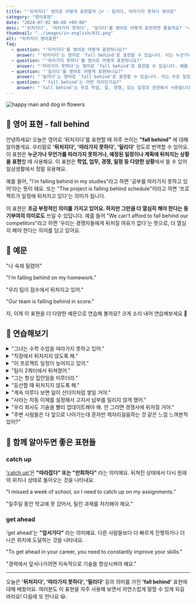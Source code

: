 ```yaml
---
title: "'뒤처지다' 영어로 어떻게 표현할까 🏃‍♂️ - 밀리다, 따라가지 못하다 영어로"
category: "영어표현"
date: "2024-07-02 00:08 +09:00"
desc: "'뒤처지다', '따라가지 못하다', '밀리다'를 영어로 어떻게 표현하면 좋을까요? '나 숙제 밀렸어', '우리 팀이 점수에서 뒤처지고 있어' 등을 영어로 표현하는 법을 배워봅시다. 다양한 예문을 통해서 연습하고 본인의 표현으로 만들어 보세요."
thumbnail: "../images/in-english/031.png"
alt: "뒤처지다 영어표현"
faq:
  - question: "'뒤처지다'를 영어로 어떻게 표현하나요?"
    answer: "'뒤처지다'는 영어로 'fall behind'로 표현할 수 있습니다. 이는 누군가나 무언가가 예상된 속도나 수준에 미치지 못할 때 사용됩니다. 예를 들어, '나 숙제 밀렸어'는 'I'm falling behind on my homework.'라고 말할 수 있습니다."
  - question: "'따라가지 못하다'를 영어로 어떻게 표현하나요?"
    answer: "'따라가지 못하다'는 영어로 'fall behind'로 표현할 수 있습니다. 예를 들어, '우리 팀이 점수에서 뒤처지고 있어'는 'Our team is falling behind in score.'라고 말할 수 있습니다."
  - question: "'밀리다'를 영어로 어떻게 표현하나요?"
    answer: "'밀리다'는 영어로 'fall behind'로 표현할 수 있습니다. 이는 주로 일정이나 마감일을 지키지 못할 때 사용됩니다. 예를 들어, '그는 프로젝트 마감일에 밀리고 있어'는 'He is falling behind on the project deadline.'이라고 말할 수 있습니다."
  - question: "'fall behind'는 어떤 의미인가요?"
    answer: "'fall behind'는 주로 학업, 일, 경쟁, 또는 일정과 관련해서 사용됩니다. 누군가가 예상된 속도나 수준에 미치지 못할 때 이 표현을 사용합니다. 예를 들어, 'I'm falling behind on my studies.'는 '나 공부에서 뒤처지고 있어.'라는 의미입니다."
---
```


![happy man and dog in flowers](../images/in-english/031-1.avif)

## 🌟 영어 표현 - fall behind

안녕하세요! 오늘은 영어로 '뒤처지다'를 표현할 때 자주 쓰이는 **"fall behind"** 에 대해 알아볼게요. 우리말로 **'뒤처지다', '따라가지 못하다', '밀리다'** 정도로 번역할 수 있어요. 이 표현은 **누군가나 무언가를 따라가지 못하거나, 예정된 일정이나 계획에 뒤처지는 상황을 표현**할 때 사용해요. 이 표현은 **학업, 업무, 경쟁, 일정 등 다양한 상황**에서 쓸 수 있어 일상생활에서 정말 유용해요.

예를 들어, "I'm falling behind in my studies"라고 하면 '공부를 따라가지 못하고 있어'라는 뜻이 돼요. 또는 "The project is falling behind schedule"이라고 하면 '프로젝트가 일정에 뒤처지고 있다'는 의미가 됩니다.

이 표현은 **조금 부정적인 의미를 가지고 있어요. 하지만 그만큼 더 열심히 해야 한다는 동기부여의 의미로도** 쓰일 수 있답니다. 예를 들어 "We can't afford to fall behind our competitors"라고 하면 '우리는 경쟁자들에게 뒤처질 여유가 없다'는 뜻으로, 더 열심히 해야 한다는 의미를 담고 있어요.

<div 
  data-inline-banner="🎉 새해에는 스픽 AI와 함께 영어 공부하자" 
  data-inline-banner-subtext="설날 특별 할인으로 최대 70% 할인! (~2/3)" 
  data-inline-banner-link="https://app.usespeak.com/kr-ko/sale/kr-affiliate-special/?ref=engple-inline"
  data-inline-banner-caption="해당 링크를 통해 구매시 일정액의 수수료를 지급받습니다.">
</div>

## 📖 예문

"나 숙제 밀렸어"

"I'm falling behind on my homework."

"우리 팀이 점수에서 뒤처지고 있어."

"Our team is falling behind in score."

자, 이제 이 표현을 더 다양한 예문으로 연습해 볼까요? 크게 소리 내어 연습해보세요 🚀

## 💬 연습해보기

<details>
<summary>"그녀는 수학 수업을 따라가지 못하고 있어."</summary>
<span>"She's falling behind in her math class."</span>
</details>

<details>
<summary>"직장에서 뒤처지지 않도록 해."</summary>
<span>"Don't let yourself fall behind at work."</span>
</details>

<details>
<summary>"이 프로젝트 일정이 늦어지고 있어."</summary>
<span>"We're falling behind schedule on this project."</span>
</details>

<details>
<summary>"팀이 2쿼터에서 뒤쳐졌어."</summary>
<span>"The team fell behind in the second quarter."</span>
</details>

<details>
<summary>"그는 항상 집안일을 미루더라."</summary>
<span>"He's always falling behind on his chores."</span>
</details>

<details>
<summary>"등산할 때 뒤처지지 않도록 해."</summary>
<span>"Try not to fall behind during the hike."</span>
</details>

<details>
<summary>"계속 미루다 보면 일이 산더미처럼 쌓일 거야."</summary>
<span>"If you keep procrastinating, you'll fall behind and have a mountain of work to catch up on."</span>
</details>

<details>
<summary>"사라는 자동 이체를 설정해서 고지서 납부를 밀리지 않게 했어."</summary>
<span>"To avoid falling behind on bills, Sarah set up automatic payments for all her monthly expenses."</span>
</details>

<details>
<summary>"우리 회사도 기술을 빨리 업데이트해야 해. 안 그러면 경쟁사에 뒤처질 거야."</summary>
<span>"We need to update our technology soon, or we'll fall behind our competitors in the market."</span>
</details>

<details>
<summary>"주변 사람들은 다 앞으로 나아가는데 혼자만 제자리걸음하는 것 같은 느낌 느껴본적 있어?"</summary>
<span>"Have you ever felt like you're falling behind in life, watching everyone else move forward while you're stuck in place?"</span>
</details>

## 🤝 함께 알아두면 좋은 표현들

### catch up

['catch up'](/blog/in-english/021.catch-up-on/)은 **"따라잡다" 또는 "만회하다"** 라는 의미예요. 뒤쳐진 상태에서 다시 원래의 위치나 상태로 돌아오는 것을 나타내요.

"I missed a week of school, so I need to catch up on my assignments."

"일주일 동안 학교에 못 갔어서, 밀린 과제를 처리해야 해요."

### get ahead

'get ahead'는 **"앞서가다"** 라는 의미예요. 다른 사람들보다 더 빠르게 진행하거나 더 나은 위치에 도달하는 것을 나타내요.

"To get ahead in your career, you need to constantly improve your skills."

"경력에서 앞서나가려면 지속적으로 기술을 향상시켜야 해요."

---

오늘은 **'뒤처지다', '따라가지 못하다', '밀리다'** 등의 의미를 가진 **'fall behind'** 표현에 대해 배웠어요. 여러분도 이 표현을 자주 사용해 보면서 자연스럽게 말할 수 있게 되길 바라요! 다음에 또 만나요 😃.
